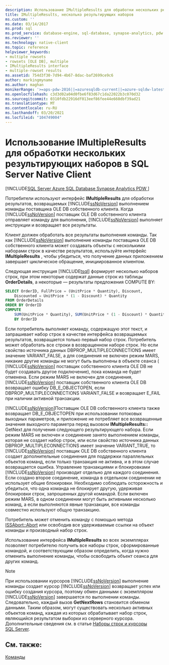 ```yaml
---
description: Использование IMultipleResults для обработки нескольких результирующих наборов в SQL Server Native Client
title: IMultipleResults, несколько результирующих наборов
ms.custom: ''
ms.date: 03/14/2017
ms.prod: sql
ms.prod_service: database-engine, sql-database, synapse-analytics, pdw
ms.reviewer: ''
ms.technology: native-client
ms.topic: reference
helpviewer_keywords:
- multiple rowsets
- rowsets [OLE DB], multiple
- IMultipleResults interface
- multiple-rowset results
ms.assetid: 754d3f30-7d94-4b67-8dac-baf2699ce9c6
author: markingmyname
ms.author: maghan
monikerRange: '>=aps-pdw-2016||=azuresqldb-current||=azure-sqldw-latest||>=sql-server-2016||>=sql-server-linux-2017||=azuresqldb-mi-current'
ms.openlocfilehash: c3d3d02a04d0fbe6f83d67c1da22022b3c070d32
ms.sourcegitcommit: 0310fdb22916df013eef86fee44e660dbf39ad21
ms.translationtype: MT
ms.contentlocale: ru-RU
ms.lasthandoff: 03/20/2021
ms.locfileid: "104749004"
---
```

# <a name="using-imultipleresults-to-process-multiple-result-sets-in-sql-server-native-client"></a>Использование IMultipleResults для обработки нескольких результирующих наборов в SQL Server Native Client
[!INCLUDE[SQL Server Azure SQL Database Synapse Analytics PDW ](../../includes/applies-to-version/sql-asdb-asdbmi-asa-pdw.md)]

  Потребители используют интерфейс **IMultipleResults** для обработки результатов, возвращаемых [!INCLUDE[ssNoVersion](../../includes/ssnoversion-md.md)] выполнением команды поставщика OLE DB собственного клиента. Когда [!INCLUDE[ssNoVersion](../../includes/ssnoversion-md.md)] поставщик OLE DB собственного клиента отправляет команду для выполнения, [!INCLUDE[ssNoVersion](../../includes/ssnoversion-md.md)] выполняет инструкции и возвращает все результаты.  
  
 Клиент должен обработать все результаты выполнения команды. Так как [!INCLUDE[ssNoVersion](../../includes/ssnoversion-md.md)] выполнение команды поставщика OLE DB собственного клиента может создавать объекты с несколькими наборами строк в качестве результатов, используйте интерфейс **IMultipleResults** , чтобы убедиться, что получение данных приложением завершает циклическое обращение, инициированное клиентом.  
  
 Следующая инструкция [!INCLUDE[tsql](../../includes/tsql-md.md)] формирует несколько наборов строк, при этом некоторые содержат данные строк из таблицы **OrderDetails**, а некоторые — результаты предложения COMPUTE BY:  
  
```sql
SELECT OrderID, FullPrice = (UnitPrice * Quantity), Discount,  
    Discounted = UnitPrice * (1 - Discount) * Quantity  
FROM OrderDetails  
ORDER BY OrderID  
COMPUTE  
    SUM(UnitPrice * Quantity), SUM(UnitPrice * (1 - Discount) * Quantity)  
    BY OrderID  
```  
  
 Если потребитель выполняет команду, содержащую этот текст, и запрашивает набор строк в качестве интерфейса возвращаемых результатов, возвращается только первый набор строк. Потребитель может обработать все строки в возвращенном наборе строк. Но если свойство источника данных DBPROP_MULTIPLECONNECTIONS имеет значение VARIANT_FALSE, а для соединения не включен режим MARS, никакие другие команды не могут быть выполнены в объекте сеанса ( [!INCLUDE[ssNoVersion](../../includes/ssnoversion-md.md)] поставщик собственного клиента OLE DB не будет создавать другое подключение), пока команда не будет отменена. Если режим MARS не включен для соединения, [!INCLUDE[ssNoVersion](../../includes/ssnoversion-md.md)] поставщик собственного клиента OLE DB возвращает ошибку DB_E_OBJECTOPEN, если DBPROP_MULTIPLECONNECTIONS VARIANT_FALSE и возвращает E_FAIL при наличии активной транзакции.  
  
 [!INCLUDE[ssNoVersion](../../includes/ssnoversion-md.md)]Поставщик OLE DB собственного клиента также возвращает DB_E_OBJECTOPEN при использовании потоковых выходных параметров, и приложение не потребляет все возвращенные значения выходного параметра перед вызовом **IMultipleResults::** GetNext для получения следующего результирующего набора. Если режим MARS не включен и соединение занято выполнением команды, которая не создает набор строк, или если свойство источника данных DBPROP_MULTIPLECONNECTIONS имеет значение VARIANT_TRUE, то [!INCLUDE[ssNoVersion](../../includes/ssnoversion-md.md)] поставщик OLE DB собственного клиента создает дополнительные соединения для поддержки параллельных объектов команд, если только транзакция не активна, и в этом случае возвращается ошибка. Управление транзакциями и блокировками [!INCLUDE[ssNoVersion](../../includes/ssnoversion-md.md)] производит отдельно для каждого соединения. Если создано второе соединение, команда в отдельном соединении не использует общие блокировки. Необходимо соблюдать осторожность и убедиться, что одна команда не блокирует другую, удерживая блокировки строк, запрошенных другой командой. Если включен режим MARS, в одном соединении могут быть активными несколько команд, а если выполняются явные транзакции, все команды совместно используют общую транзакцию.  
  
 Потребитель может отменить команду с помощью метода [ISSAbort::Abort](../../relational-databases/native-client-ole-db-interfaces/issabort-abort-ole-db.md) или освободив все удерживаемые ссылки на объект команды и производный набор строк.  
  
 Использование интерфейса **IMultipleResults** во всех экземплярах позволяет потребителю получить все наборы строк, сформированные командой, и соответствующим образом определить, когда нужно отменить выполнение команды, чтобы освободить объект сеанса для других команд.  
  
> [!NOTE]  
>  При использовании курсоров [!INCLUDE[ssNoVersion](../../includes/ssnoversion-md.md)] выполнение команды создает курсор [!INCLUDE[ssNoVersion](../../includes/ssnoversion-md.md)] возвращает успех или ошибку создания курсора, поэтому обмен данными с экземпляром [!INCLUDE[ssNoVersion](../../includes/ssnoversion-md.md)] завершается по выполнении команды. Следовательно, каждый вызов **GetNextRows** становится обменом данными. Таким образом, могут существовать несколько активных объектов команд, каждая из которых обрабатывает набор строк, являющийся результатом выборки из серверного курсора. Дополнительные сведения см. в статье [Наборы строк и курсоры SQL Server](../../relational-databases/native-client-ole-db-rowsets/rowsets-and-sql-server-cursors.md).  
  
## <a name="see-also"></a>См. также:  
 [Команды](../../relational-databases/native-client-ole-db-commands/commands.md)  
  
  
